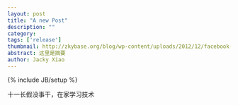 ```yaml
---
layout: post
title: "A new Post"
description: ""
category:
tags: ['release']
thumbnail: http://zkybase.org/blog/wp-content/uploads/2012/12/facebook-icon.png
abstract: 这里是摘要
author: Jacky Xiao
---
```

{% include JB/setup %}

十一长假没事干，在家学习技术
